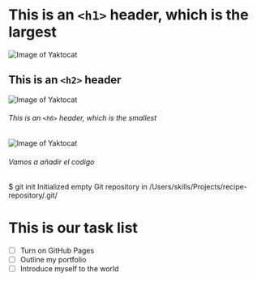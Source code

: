 # 
## 
### 
# This is an `<h1>` header, which is the largest

![Image of Yaktocat](https://octodex.github.com/images/yaktocat.png)

## This is an `<h2>` header

![Image of Yaktocat](https://octodex.github.com/images/yaktocat.png)

###### This is an `<h6>` header, which is the smallest

![Image of Yaktocat](https://octodex.github.com/images/yaktocat.png)


###### Vamos a añadir el codigo
$ git init
Initialized empty Git repository in /Users/skills/Projects/recipe-repository/.git/


# This is our task list
- [ ] Turn on GitHub Pages
- [ ] Outline my portfolio
- [ ] Introduce myself to the world
